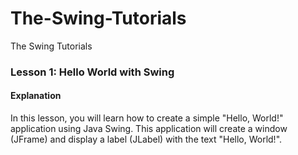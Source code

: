# The-Swing-Tutorials
The Swing Tutorials


### Lesson 1: Hello World with Swing
#### Explanation
In this lesson, you will learn how to create a simple "Hello, World!" application using Java Swing. This application will create a window (JFrame) and display a label (JLabel) with the text "Hello, World!".
